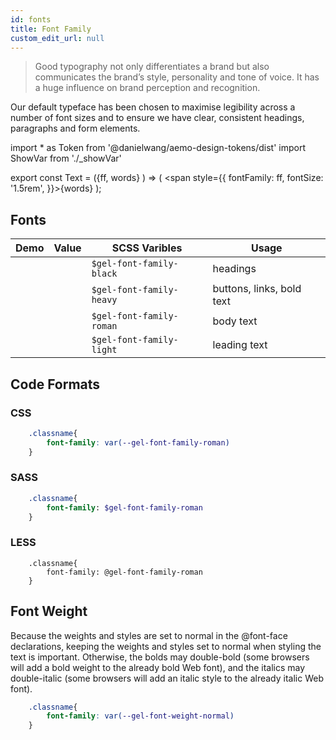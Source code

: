 ```yaml
---
id: fonts
title: Font Family
custom_edit_url: null
---
```


>Good typography not only differentiates a brand but also communicates the brand’s style, personality and tone of voice. It has a huge influence on brand perception and recognition. 
     
Our default typeface has been chosen to maximise legibility across a number of font sizes and to ensure we have clear, consistent headings, paragraphs and form elements.

import * as Token from '@danielwang/aemo-design-tokens/dist' 
import ShowVar from './_showVar'

export const Text = ({ff, words} ) => ( <span style={{
    fontFamily: ff,
    fontSize: '1.5rem',
  }}>{words}</span> );

## Fonts

| Demo | Value | SCSS Varibles | Usage
|---|---|---|---|
| <Text ff={Token.FontFamilyBlack} words="Avenir Black 95"/> | <ShowVar code={Token.FontFamilyBlack} /> | `$gel-font-family-black` | headings 
| <Text ff={Token.FontFamilyHeavy} words="Avenir Heavy 85"/>  | <ShowVar code={Token.FontFamilyHeavy} />  | `$gel-font-family-heavy` | buttons, links, bold text
| <Text ff={Token.FontFamilyRoman} words="Avenir Roman 55"/>  | <ShowVar code={Token.FontFamilyRoman} />  | `$gel-font-family-roman` | body text
| <Text ff={Token.FontFamilyLight} words="Avenir Book 35"/>  | <ShowVar code={Token.FontFamilyLight} />  | `$gel-font-family-light` | leading text

## Code Formats

### CSS 

```css
    .classname{
        font-family: var(--gel-font-family-roman)
    }
```

### SASS
```sass
    .classname{
        font-family: $gel-font-family-roman
    }
```

### LESS
```less
    .classname{
        font-family: @gel-font-family-roman
    }
```

## Font Weight

Because the weights and styles are set to normal in the @font-face declarations, keeping the weights and styles set to normal when styling the text is important. Otherwise, the bolds may double-bold (some browsers will add a bold weight to the already bold Web font), and the italics may double-italic (some browsers will add an italic style to the already italic Web font).


```css
    .classname{
        font-family: var(--gel-font-weight-normal)
    }
```

